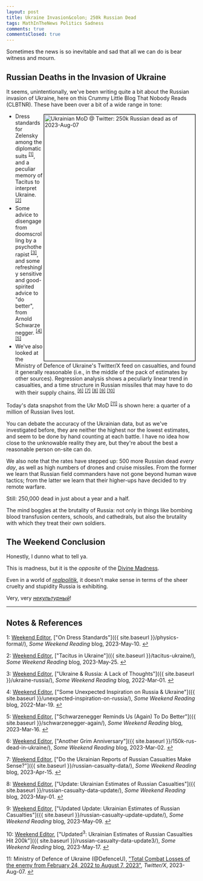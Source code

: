 ```yaml
---
layout: post
title: Ukraine Invasion&colon; 250k Russian Dead
tags: MathInTheNews Politics Sadness
comments: true
commentsClosed: true
---
```


Sometimes the news is so inevitable and sad that all we can do is bear witness and mourn.  


## Russian Deaths in the Invasion of Ukraine  

It seems, unintentionally, we've been writing quite a bit about the Russian invasion of
Ukraine, here on this Crummy Little Blog That Nobody Reads (CLBTNR).  These have been over
a bit of a wide range in tone:  

<a href="{{ site.baseurl }}/images/2023-08-07-ukr-250k-rus-dead-ukrmod-1.jpg"><img src="{{ site.baseurl }}/images/2023-08-07-ukr-250k-rus-dead-ukrmod-1-thumb.jpg" width="400" height="651" alt="Ukrainian MoD @ Twitter: 250k Russian dead as of 2023-Aug-07" title="Ukrainian MoD @ Twitter: 250k Russian dead as of 2023-Aug-07" style="float: right; margin: 3px 3px 3px 3px; border: 1px solid #000000;"></a>
- Dress standards for Zelensky among the diplomatic suits <sup id="fn1a">[[1]](#fn1)</sup>,
  and a peculiar memory of Tacitus to interpret Ukraine. <sup id="fn2a">[[2]](#fn2)</sup>  
- Some advice to disengage from doomscrolling by a psychotherapist <sup id="fn3a">[[3]](#fn3)</sup>,
  and some refreshingly sensitive and good-spirited advice to "do better", from Arnold
  Schwarzenegger. <sup id="fn4a">[[4]](#fn4)</sup> <sup id="fn5a">[[5]](#fn5)</sup>  
- We've also looked at the Ministry of Defence of Ukraine's Twitter/X feed on casualties,
  and found it generally reasonable (i.e., in the middle of the pack of estimates by other
  sources).  Regression analysis shows a peculiarly linear trend in casualties, and a time
  structure in Russian missiles that may have to do with their supply
  chains. <sup id="fn6a">[[6]](#fn6)</sup> <sup id="fn7a">[[7]](#fn7)</sup>
  <sup id="fn8a">[[8]](#fn8)</sup> <sup id="fn9a">[[9]](#fn9)</sup>
  <sup id="fn10a">[[10]](#fn10)</sup>  

Today's data snapshot from the Ukr MoD <sup id="fn11a">[[11]](#fn11)</sup> is shown here: a
quarter of a million of Russian lives lost.  

You can debate the accuracy of the Ukrainian data, but as we've investigated before, they
are neither the highest nor the lowest estimates, and seem to be done by hand counting at
each battle.  I have no idea how close to the unknowable reality they are, but they're
about the best a reasonable person on-site can do.  

We also note that the rates have stepped up: 500 more Russian dead _every day_, as well as
high numbers of drones and cruise missiles.  From the former we learn that Russian field
commanders have not gone beyond human wave tactics; from the latter we learn that their
higher-ups have decided to try remote warfare.  

Still: 250,000 dead in just about a year and a half.  

The mind boggles at the brutality of Russia: not only in things like bombing blood
transfusion centers, schools, and cathedrals, but also the brutality with which they treat
their own soldiers.  


## The Weekend Conclusion  

Honestly, I dunno what to tell ya.  

This is madness, but it is the _opposite_ of the
[Divine Madness](https://en.wikipedia.org/wiki/Divine_madness).  

Even in a world of [_realpolitik_](https://en.wikipedia.org/wiki/Realpolitik), it doesn't
make sense in terms of the sheer cruelty and stupidity Russia is exhibiting.  

Very, very [_некультурный_](https://www.urbandictionary.com/define.php?term=nekulturny)!  

---

## Notes &amp; References  

<!--
<sup id="fn1a">[[1]](#fn1)</sup>

<a id="fn1">1</a>: ***, ["***"](***), *** [↩](#fn1a)  

<a href="{{ site.baseurl }}/images/***">
  <img src="{{ site.baseurl }}/images/***" width="400" height="***" alt="***" title="***" style="float: right; margin: 3px 3px 3px 3px; border: 1px solid #000000;">
</a>

<a href="***">
  <img src="{{ site.baseurl }}/images/***" width="550" height="***" alt="***" title="***" style="margin: 3px 3px 3px 3px; border: 1px solid #000000;">
</a>

<iframe width="400" height="224" src="***" allow="accelerometer; encrypted-media; gyroscope; picture-in-picture" allowfullscreen style="float: right; margin: 3px 3px 3px 3px; border: 1px solid #000000;"></iframe>
-->

<a id="fn1">1</a>: [Weekend Editor](mailto:SomeWeekendReadingEditor@gmail.com), ["On Dress Standards"]({{ site.baseurl }}/physics-formal/), _Some Weekend Reading_ blog, 2023-May-10. [↩](#fn1a)  

<a id="fn2">2</a>: [Weekend Editor](mailto:SomeWeekendReadingEditor@gmail.com), ["Tacitus in Ukraine"]({{ site.baseurl }}/tacitus-ukraine/), _Some Weekend Reading_ blog, 2023-May-25. [↩](#fn2a)  


<a id="fn3">3</a>: [Weekend Editor](mailto:SomeWeekendReadingEditor@gmail.com), ["Ukraine &amp; Russia: A Lack of Thoughts"]({{ site.baseurl }}/ukraine-russia/), _Some Weekend Reading_ blog, 2022-Mar-01. [↩](#fn3a)  

<a id="fn4">4</a>: [Weekend Editor](mailto:SomeWeekendReadingEditor@gmail.com), ["Some Unexpected Inspiration on Russia &amp; Ukraine"]({{ site.baseurl }}/unexpected-inspiration-on-russia/), _Some Weekend Reading_ blog, 2022-Mar-19. [↩](#fn4a)  

<a id="fn5">5</a>: [Weekend Editor](mailto:SomeWeekendReadingEditor@gmail.com), ["Schwarzenegger Reminds Us (Again) To Do Better"]({{ site.baseurl }}/schwarzenegger-again/), _Some Weekend Reading_ blog, 2023-Mar-16. [↩](#fn5a)  


<a id="fn6">6</a>: [Weekend Editor](mailto:SomeWeekendReadingEditor@gmail.com), ["Another Grim Anniversary"]({{ site.baseurl }}/150k-rus-dead-in-ukraine/), _Some Weekend Reading_ blog, 2023-Mar-02. [↩](#fn6a)  

<a id="fn7">7</a>: [Weekend Editor](mailto:SomeWeekendReadingEditor@gmail.com), ["Do the Ukrainian Reports of Russian Casualties Make Sense?"]({{ site.baseurl }}/russian-casualty-data/), _Some Weekend Reading_ blog, 2023-Apr-15. [↩](#fn7a)  

<a id="fn8">8</a>: [Weekend Editor](mailto:SomeWeekendReadingEditor@gmail.com), ["Update: Ukrainian Estimates of Russian Casualties"]({{ site.baseurl }}/russian-casualty-data-update/), _Some Weekend Reading_ blog, 2023-May-01. [↩](#fn8a)  

<a id="fn9">9</a>: [Weekend Editor](mailto:SomeWeekendReadingEditor@gmail.com), ["Updated Update: Ukrainian Estimates of Russian Casualties"]({{ site.baseurl }}/russian-casualty-update-update/), _Some Weekend Reading_ blog, 2023-May-09. [↩](#fn9a)  

<a id="fn10">10</a>: [Weekend Editor](mailto:SomeWeekendReadingEditor@gmail.com), ["Updated${}^3$: Ukrainian Estimates of Russian Casualties Hit 200k"]({{ site.baseurl }}/russian-casualty-data-update3/), _Some Weekend Reading_ blog, 2023-May-17. [↩](#fn10a)  


<a id="fn11">11</a>: Ministry of Defence of Ukraine (@DefenceU), ["Total Combat Losses of the enemy from February 24, 2022 to August 7, 2023"](https://twitter.com/DefenceU/status/1688515329201197056), _Twitter/X_, 2023-Aug-07. [↩](#fn11a)  
